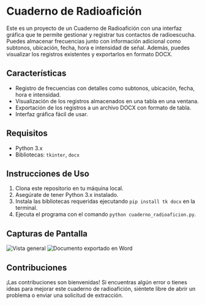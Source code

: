 # Cuaderno de Radioafición

Este es un proyecto de un Cuaderno de Radioafición con una interfaz gráfica que te permite gestionar y registrar tus contactos de radioescucha. Puedes almacenar frecuencias junto con información adicional como subtonos, ubicación, fecha, hora e intensidad de señal. Además, puedes visualizar los registros existentes y exportarlos en formato DOCX.

## Características

- Registro de frecuencias con detalles como subtonos, ubicación, fecha, hora e intensidad.
- Visualización de los registros almacenados en una tabla en una ventana.
- Exportación de los registros a un archivo DOCX con formato de tabla.
- Interfaz gráfica fácil de usar.

## Requisitos

- Python 3.x
- Bibliotecas: `tkinter`, `docx`

## Instrucciones de Uso

1. Clona este repositorio en tu máquina local.
2. Asegúrate de tener Python 3.x instalado.
3. Instala las bibliotecas requeridas ejecutando `pip install tk docx` en la terminal.
4. Ejecuta el programa con el comando `python cuaderno_radioaficion.py`.

## Capturas de Pantalla
![Vista general](https://ibb.co/LJy6rqp)
![Documento exportado en Word](https://ibb.co/7SYLyK1)


## Contribuciones

¡Las contribuciones son bienvenidas! Si encuentras algún error o tienes ideas para mejorar este cuaderno de radioafición, siéntete libre de abrir un problema o enviar una solicitud de extracción.

